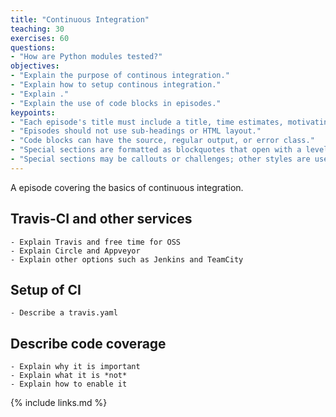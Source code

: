 ```yaml
---
title: "Continuous Integration"
teaching: 30
exercises: 60
questions:
- "How are Python modules tested?"
objectives:
- "Explain the purpose of continous integration."
- "Explain how to setup continous integration."
- "Explain ."
- "Explain the use of code blocks in episodes."
keypoints:
- "Each episode's title must include a title, time estimates, motivating questions, lesson objectives, and key points."
- "Episodes should not use sub-headings or HTML layout."
- "Code blocks can have the source, regular output, or error class."
- "Special sections are formatted as blockquotes that open with a level-2 header and close with a class identifier."
- "Special sections may be callouts or challenges; other styles are used by the template itself."
---
```


A episode covering the basics of continuous integration.

## Travis-CI and other services
    - Explain Travis and free time for OSS
    - Explain Circle and Appveyor
    - Explain other options such as Jenkins and TeamCity

## Setup of CI 
    - Describe a travis.yaml

## Describe code coverage
    - Explain why it is important
    - Explain what it is *not*
    - Explain how to enable it

{% include links.md %}

